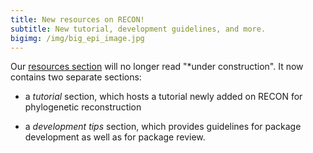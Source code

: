 ```yaml
---
title: New resources on RECON!
subtitle: New tutorial, development guidelines, and more.
bigimg: /img/big_epi_image.jpg
---
```


Our [resources section](resources) will no longer read "*under construction". It now contains two separate sections:

- a *tutorial* section, which hosts a tutorial newly added on RECON for phylogenetic reconstruction

- a *development tips* section, which provides guidelines for package development as well as for package review.

<br>
<br>
